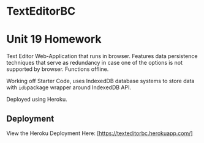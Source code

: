 # TextEditorBC

# Unit 19 Homework

Text Editor Web-Application that runs in browser.
Features data persistence techniques that serve as redundancy in case one of the options is not supported by browser.
Functions offline.

Working off Starter Code, uses IndexedDB database systems to store data with `idb`package wrapper around IndexedDB API.

Deployed using Heroku.

## Deployment

View the Heroku Deployment Here:
[https://texteditorbc.herokuapp.com/]
